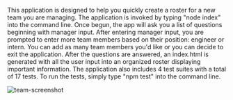 This application is designed to help you quickly create a roster for a new team you are managing. The application is invoked by typing "node index" into the command line. Once begun, the app will ask you a list of questions beginning with manager input. After entering manager input, you are prompted to enter more team members based on their position: engineer or intern. You can add as many team members you'd like or you can decide to exit the application. After the questions are answered, an index.html is generated with all the user input into an organized roster displaying important information. The application also includes 4 test suites with a total of 17 tests. To run the tests, simply type "npm test" into the command line.


![team-screenshot](https://user-images.githubusercontent.com/97988155/157565505-4bc6705e-e56c-40d3-8bcb-09b8484833e9.png)
